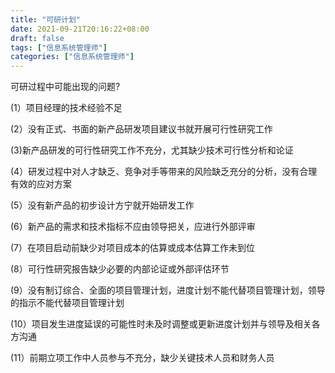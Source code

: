 ```yaml
---
title: "可研计划"
date: 2021-09-21T20:16:22+08:00
draft: false
tags: ["信息系统管理师"]
categories: ["信息系统管理师"]
---
```


可研过程中可能出现的问题?

(1）项目经理的技术经验不足

(2）没有正式、书面的新产品研发项目建议书就开展可行性研究工作

(3)新产品研发的可行性研究工作不充分，尤其缺少技术可行性分析和论证

(4）研发过程中对人才缺乏、竞争对手等带来的风险缺乏充分的分析，没有合理有效的应对方案

(5）没有新产品的初步设计方宁就开始研发工作

(6）新产品的需求和技术指标不应由领导把关，应进行外部评审

(7）在项目启动前缺少对项目成本的估算或成本估算工作未到位

(8）可行性研究报告缺少必要的内部论证或外部评估环节

(9）没有制订综合、全面的项目管理计划，进度计划不能代替项目管理计划，领导的指示不能代替项目管理计划

(10）项目发生进度延误的可能性时未及时调整或更新进度计划并与领导及相关各方沟通

(11）前期立项工作中人员参与不充分，缺少关键技术人员和财务人员